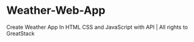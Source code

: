 # Weather-Web-App
Create Weather App In HTML CSS and JavaScript with API | All rights to GreatStack 
